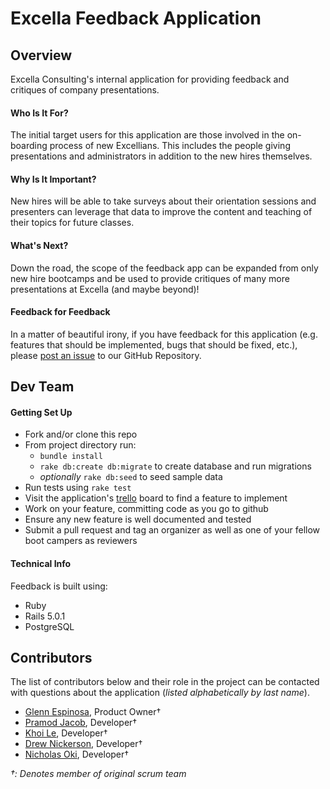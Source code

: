# Excella Feedback Application

## Overview

Excella Consulting's internal application for providing feedback and critiques of company presentations.

#### Who Is It For? ####

The initial target users for this application are those involved in the on-boarding process of new Excellians. This includes the people giving presentations and administrators in addition to the new hires themselves.

#### Why Is It Important? ####

New hires will be able to take surveys about their orientation sessions and presenters can leverage that data to improve the content and teaching of their topics for future classes.

#### What's Next? ####

Down the road, the scope of the feedback app can be expanded from only new hire bootcamps and be used to provide critiques of many more presentations at Excella (and maybe beyond)!

#### Feedback for Feedback ####

In a matter of beautiful irony, if you have feedback for this application (e.g. features that should be implemented, bugs that should be fixed, etc.), please [post an issue][2] to our GitHub Repository.

## Dev Team

#### Getting Set Up ####

  * Fork and/or clone this repo
  * From project directory run:
    * `bundle install`
    * `rake db:create db:migrate` to create database and run migrations
    * _optionally_ `rake db:seed` to seed sample data
  * Run tests using `rake test`
  * Visit the application's [trello][1] board to find a feature to implement
  * Work on your feature, committing code as you go to github
  * Ensure any new feature is well documented and tested
  * Submit a pull request and tag an organizer as well as one of your fellow boot campers as reviewers

#### Technical Info ####

Feedback is built using:
  * Ruby
  * Rails 5.0.1
  * PostgreSQL

## Contributors

The list of contributors below and their role in the project can be contacted with questions about the application (_listed alphabetically by last name_).

  * [Glenn Espinosa](https://www.github.com/gxespino), Product Owner†
  * [Pramod Jacob](https://www.github.com/domarp-j), Developer†
  * [Khoi Le](https://www.github.com/khoitle), Developer†
  * [Drew Nickerson](https://www.github.com/justdroo), Developer†
  * [Nicholas Oki](https://www.github.com/nickoki), Developer†

_†: Denotes member of original scrum team_

[1]: https://trello.com/b/GoACz2aB/excella-feedback-application
[2]:https://github.com/excellaco/excella-feedback/issues
